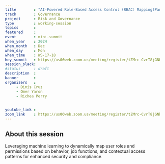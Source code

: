 ```yaml
---
title        : "AI-Powered Role-Based Access Control (RBAC) Mapping(Panel)"
track        : Governance
project      : Risk and Governance
type         : working-session
topics       :
featured     :
event        : mini-summit
when_year    : 2024
when_month   : Dec
when_day     : Mon
when_time    : WS-17-18
hey_summit   : https://us06web.zoom.us/meeting/register/tZMrc-CvrT8jGNbGes8Uf66bXu-qNaKMhue6
session_slack:
#status      : draft
description  :
banner       : 
organizers   :
     - Dinis Cruz
     - Omer Yaron
     - Richea Perry
     
     
youtube_link : 
zoom_link    : https://us06web.zoom.us/meeting/register/tZMrc-CvrT8jGNbGes8Uf66bXu-qNaKMhue6
---
```


## About this session

Leveraging machine learning to dynamically map user roles and permissions based on behavior, job functions, and contextual access patterns for enhanced security and compliance.
